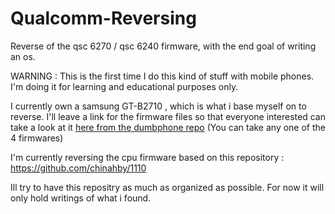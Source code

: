 # Qualcomm-Reversing
Reverse of the qsc 6270 / qsc 6240 firmware, with the end goal of writing an os.

WARNING : This is the first time I do this kind of stuff with mobile phones. I'm doing it for learning and educational purposes only.

I currently own a samsung GT-B2710 , which is what i base myself on to reverse. I'll leave a link for the firmware files so that everyone interested can take a look at it [here from the dumbphone repo](https://mega.nz/folder/2aoVnJJJ#ovZJG4cbvIOqLVEJBHrQSQ/folder/DaIwDLKT)
(You can take any one of the 4 firmwares)

I'm currently reversing the cpu firmware based on this repository : https://github.com/chinahby/1110

Ill try to have this repositry as much as organized as possible. For now it will only hold writings of what i found.
